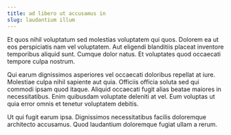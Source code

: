 ```yaml
---
title: ad libero ut accusamus in
slug: laudantium illum
---
```


Et quos nihil voluptatum sed molestias voluptatem qui quos. Dolorem ea ut eos perspiciatis nam vel voluptatem. Aut eligendi blanditiis placeat inventore temporibus aliquid sunt. Cumque dolor natus. Et voluptates quod occaecati tempore culpa nostrum.

Qui earum dignissimos asperiores vel occaecati doloribus repellat at iure. Molestiae culpa nihil sapiente aut quia. Officiis officia soluta sed qui commodi ipsam quod itaque. Aliquid occaecati fugit alias beatae maiores in necessitatibus. Enim quibusdam voluptate deleniti at vel. Eum voluptas ut quia error omnis et tenetur voluptatem debitis.

Ut qui fugit earum ipsa. Dignissimos necessitatibus facilis doloremque architecto accusamus. Quod laudantium doloremque fugiat ullam a rerum.
